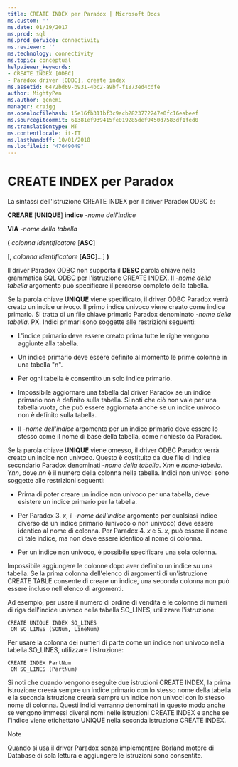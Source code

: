```yaml
---
title: CREATE INDEX per Paradox | Microsoft Docs
ms.custom: ''
ms.date: 01/19/2017
ms.prod: sql
ms.prod_service: connectivity
ms.reviewer: ''
ms.technology: connectivity
ms.topic: conceptual
helpviewer_keywords:
- CREATE INDEX [ODBC]
- Paradox driver [ODBC], create index
ms.assetid: 6472bd69-b931-4bc2-a9bf-f1873ed4cdfe
author: MightyPen
ms.author: genemi
manager: craigg
ms.openlocfilehash: 15e16fb311bf3c9acb2823772247e0fc16eabeef
ms.sourcegitcommit: 61381ef939415fe019285def9450d7583df1fed0
ms.translationtype: MT
ms.contentlocale: it-IT
ms.lasthandoff: 10/01/2018
ms.locfileid: "47649049"
---
```

# <a name="create-index-for-paradox"></a>CREATE INDEX per Paradox
La sintassi dell'istruzione CREATE INDEX per il driver Paradox ODBC è:  
  
 **CREARE** [**UNIQUE**] **indice** *-nome dell'indice*  
  
 **VIA** *-nome della tabella*  
  
 **(** *colonna identificatore* [**ASC**]  
  
 [**,** *colonna identificatore* [**ASC**]...] **)**  
  
 Il driver Paradox ODBC non supporta il **DESC** parola chiave nella grammatica SQL ODBC per l'istruzione CREATE INDEX. Il *-nome della tabella* argomento può specificare il percorso completo della tabella.  
  
 Se la parola chiave **UNIQUE** viene specificato, il driver ODBC Paradox verrà creato un indice univoco. Il primo indice univoco viene creato come indice primario. Si tratta di un file chiave primario Paradox denominato *-nome della tabella*. PX. Indici primari sono soggette alle restrizioni seguenti:  
  
-   L'indice primario deve essere creato prima tutte le righe vengono aggiunte alla tabella.  
  
-   Un indice primario deve essere definito al momento le prime colonne in una tabella "n".  
  
-   Per ogni tabella è consentito un solo indice primario.  
  
-   Impossibile aggiornare una tabella dal driver Paradox se un indice primario non è definito sulla tabella. Si noti che ciò non vale per una tabella vuota, che può essere aggiornata anche se un indice univoco non è definito sulla tabella.  
  
-   Il *-nome dell'indice* argomento per un indice primario deve essere lo stesso come il nome di base della tabella, come richiesto da Paradox.  
  
 Se la parola chiave **UNIQUE** viene omesso, il driver ODBC Paradox verrà creato un indice non univoco. Questo è costituito da due file di indice secondario Paradox denominati *-nome della tabella*. X*nn* e *nome-tabella*. Y*nn*, dove *nn* è il numero della colonna nella tabella. Indici non univoci sono soggette alle restrizioni seguenti:  
  
-   Prima di poter creare un indice non univoco per una tabella, deve esistere un indice primario per la tabella.  
  
-   Per Paradox 3. *x*, il *-nome dell'indice* argomento per qualsiasi indice diverso da un indice primario (univoco o non univoco) deve essere identico al nome di colonna. Per Paradox 4. *x* e 5. *x*, può essere il nome di tale indice, ma non deve essere identico al nome di colonna.  
  
-   Per un indice non univoco, è possibile specificare una sola colonna.  
  
 Impossibile aggiungere le colonne dopo aver definito un indice su una tabella. Se la prima colonna dell'elenco di argomenti di un'istruzione CREATE TABLE consente di creare un indice, una seconda colonna non può essere incluso nell'elenco di argomenti.  
  
 Ad esempio, per usare il numero di ordine di vendita e le colonne di numeri di riga dell'indice univoco nella tabella SO_LINES, utilizzare l'istruzione:  
  
```  
CREATE UNIQUE INDEX SO_LINES  
 ON SO_LINES (SONum, LineNum)  
```  
  
 Per usare la colonna dei numeri di parte come un indice non univoco nella tabella SO_LINES, utilizzare l'istruzione:  
  
```  
CREATE INDEX PartNum  
 ON SO_LINES (PartNum)  
```  
  
 Si noti che quando vengono eseguite due istruzioni CREATE INDEX, la prima istruzione creerà sempre un indice primario con lo stesso nome della tabella e la seconda istruzione creerà sempre un indice non univoci con lo stesso nome di colonna. Questi indici verranno denominati in questo modo anche se vengono immessi diversi nomi nelle istruzioni CREATE INDEX e anche se l'indice viene etichettato UNIQUE nella seconda istruzione CREATE INDEX.  
  
> [!NOTE]  
>  Quando si usa il driver Paradox senza implementare Borland motore di Database di sola lettura e aggiungere le istruzioni sono consentite.

